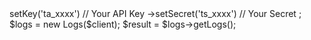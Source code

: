 <?php

use Tomba\Client;
use Tomba\Services\Logs;

$client = new Client();

$client
    ->setKey('ta_xxxx') // Your API Key
    ->setSecret('ts_xxxx') // Your Secret
;

$logs = new Logs($client);

$result = $logs->getLogs();
